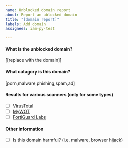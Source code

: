 ```yaml
---
name: Unblocked domain report
about: Report an ublocked domain
title: "[domain report]"
labels: Add domain
assignees: iam-py-test

---
```


#### What is the unblocked domain?
[[replace with the domain]]
#### What catagory is this domain?
[porn,malware,phishing,spam,ad]
#### Results for various scanners (only for some types)
- [ ] [VirusTotal](https://virustotal.com)
- [ ] [MyWOT](https://mywot.com)
- [ ] [FortiGuard Labs](https://www.fortiguard.com/webfilter)
#### Other information

- [ ] Is this domain harmful? (i.e. malware, browser hijack)
